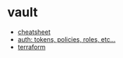 # vault

- [cheatsheet](./cheatsheet.md)
- [auth: tokens, policies, roles, etc...](./auth.md)
- [terraform](./TERRAFORM/index.md)
